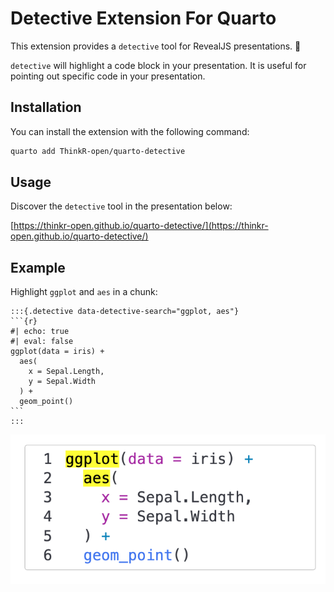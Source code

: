 # Detective Extension For Quarto

This extension provides a `detective` tool for RevealJS presentations. 🔎

`detective` will highlight a code block in your presentation. It is useful for pointing out specific code in your presentation.

## Installation

You can install the extension with the following command:

```bash
quarto add ThinkR-open/quarto-detective
```

## Usage

Discover the `detective` tool in the presentation below:

[https://thinkr-open.github.io/quarto-detective/](https://thinkr-open.github.io/quarto-detective/)

## Example

Highlight `ggplot` and `aes` in a chunk:

````
:::{.detective data-detective-search="ggplot, aes"}
```{r}
#| echo: true
#| eval: false
ggplot(data = iris) +
  aes(
    x = Sepal.Length,
    y = Sepal.Width
  ) +
  geom_point()
```
:::
````

![example](assets/example.png)
